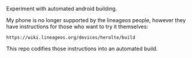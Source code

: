Experiment with automated android building.

My phone is no longer supported by the lineageos people, however they have
instructions for those who want to try it themselves:

    https://wiki.lineageos.org/devices/herolte/build

This repo codifies those instructions into an automated build.
